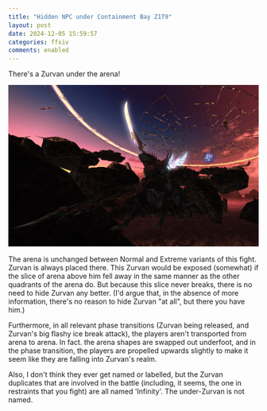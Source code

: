 ```yaml
---
title: "Hidden NPC under Containment Bay Z1T9"
layout: post
date: 2024-12-05 15:59:57
categories: ffxiv
comments: enabled
---
```

There's a Zurvan under the arena!

<center><a href="https://raw.githubusercontent.com/Nox13last/nox13last.github.io/refs/heads/main/_uploads/1733414397616.png"><img src="https://raw.githubusercontent.com/Nox13last/nox13last.github.io/refs/heads/main/_uploads/1733414397616.png" alt="Image" width="600"></a></center>

The arena is unchanged between Normal and Extreme variants of this fight. Zurvan is always placed there. This Zurvan would be exposed (somewhat) if the slice of arena above him fell away in the same manner as the other quadrants of the arena do. But because this slice never breaks, there is no need to hide Zurvan any better. (I'd argue that, in the absence of more information, there's no reason to hide Zurvan "at all", but there you have him.)  

Furthermore, in all relevant phase transitions (Zurvan being released, and Zurvan's big flashy ice break attack), the players aren't transported from arena to arena. In fact. the arena shapes are swapped out underfoot, and in the phase transition, the players are propelled upwards slightly to make it seem like they are falling into Zurvan's realm.  

Also, I don't think they ever get named or labelled, but the Zurvan duplicates that are involved in the battle (including, it seems, the one in restraints that you fight) are all named 'Infinity'. The under-Zurvan is not named.

